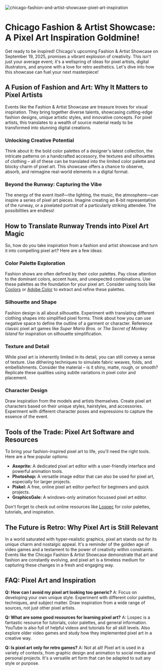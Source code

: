 ![chicago-fashion-and-artist-showcase-pixel-art-inspiration](https://images.pexels.com/photos/9771808/pexels-photo-9771808.jpeg?auto=compress&cs=tinysrgb&fit=crop&h=627&w=1200)

# Chicago Fashion & Artist Showcase: A Pixel Art Inspiration Goldmine!

Get ready to be inspired! Chicago's upcoming Fashion & Artist Showcase on September 19, 2025, promises a vibrant explosion of creativity. This isn't just your average event; it's a wellspring of ideas for pixel artists, digital illustrators, and anyone with a love for retro aesthetics. Let's dive into how this showcase can fuel your next masterpiece!

## A Fusion of Fashion and Art: Why It Matters to Pixel Artists

Events like the Fashion & Artist Showcase are treasure troves for visual inspiration. They bring together diverse talents, showcasing cutting-edge fashion designs, unique artistic styles, and innovative concepts. For pixel artists, this translates to a wealth of source material ready to be transformed into stunning digital creations.

### Unlocking Creative Potential

Think about it: the bold color palettes of a designer's latest collection, the intricate patterns on a handcrafted accessory, the textures and silhouettes of clothing – all of these can be translated into the limited color palette and blocky charm of pixel art. This showcase offers a chance to observe, absorb, and reimagine real-world elements in a digital format.

### Beyond the Runway: Capturing the Vibe

The energy of the event itself—the lighting, the music, the atmosphere—can inspire a series of pixel art pieces. Imagine creating an 8-bit representation of the runway, or a pixelated portrait of a particularly striking attendee. The possibilities are endless!

## How to Translate Runway Trends into Pixel Art Magic

So, how do you take inspiration from a fashion and artist showcase and turn it into compelling pixel art? Here are a few ideas:

### Color Palette Exploration

Fashion shows are often defined by their color palettes. Pay close attention to the dominant colors, accent hues, and unexpected combinations. Use these palettes as the foundation for your pixel art. Consider using tools like [Coolors](https://coolors.co/) or [Adobe Color](https://color.adobe.com/) to extract and refine these palettes.

### Silhouette and Shape

Fashion design is all about silhouette. Experiment with translating different clothing shapes into simplified pixel forms. Think about how you can use negative space to define the outline of a garment or character. Reference classic pixel art games like *Super Mario Bros.* or *The Secret of Monkey Island* for inspiration on silhouette simplification.

### Texture and Detail

While pixel art is inherently limited in its detail, you can still convey a sense of texture. Use dithering techniques to simulate fabric weaves, folds, and embellishments. Consider the material – is it shiny, matte, rough, or smooth? Replicate these qualities using subtle variations in pixel color and placement.

### Character Design

Draw inspiration from the models and artists themselves. Create pixel art characters based on their unique styles, hairstyles, and accessories. Experiment with different character poses and expressions to capture the essence of the event.

## Tools of the Trade: Pixel Art Software and Resources

To bring your fashion-inspired pixel art to life, you'll need the right tools. Here are a few popular options:

*   **Aseprite:** A dedicated pixel art editor with a user-friendly interface and powerful animation tools.
*   **Photoshop:** A versatile image editor that can also be used for pixel art, especially for larger projects.
*   **Piskel:** A free, online pixel art editor perfect for beginners and quick projects.
*   **GraphicsGale:** A windows-only animation focussed pixel art editor.

Don't forget to check out online resources like [Lospec](https://lospec.com/) for color palettes, tutorials, and inspiration.

## The Future is Retro: Why Pixel Art is Still Relevant

In a world saturated with hyper-realistic graphics, pixel art stands out for its unique charm and nostalgic appeal. It's a reminder of the golden age of video games and a testament to the power of creativity within constraints. Events like the Chicago Fashion & Artist Showcase demonstrate that art and fashion are constantly evolving, and pixel art is a timeless medium for capturing these changes in a fresh and engaging way.

## FAQ: Pixel Art and Inspiration

**Q: How can I avoid my pixel art looking too generic?**
A: Focus on developing your own unique style. Experiment with different color palettes, techniques, and subject matter. Draw inspiration from a wide range of sources, not just other pixel artists.

**Q: What are some good resources for learning pixel art?**
A: Lospec is a fantastic resource for tutorials, color palettes, and general information. YouTube is also full of helpful videos and tutorials for all skill levels. Also explore older video games and study how they implemented pixel art in a creative way.

**Q: Is pixel art only for retro games?**
A: Not at all! Pixel art is used in a variety of contexts, from graphic design and animation to social media and personal projects. It's a versatile art form that can be adapted to suit any style or purpose.
